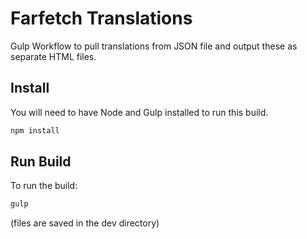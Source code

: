 # Farfetch Translations

Gulp Workflow to pull translations from JSON file and output these as separate HTML files.

## Install
You will need to have Node and Gulp installed to run this build.
```sh
npm install
```
## Run Build
To run the build:

```sh
gulp
```

(files are saved in the dev directory)
